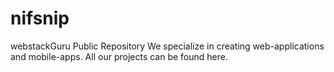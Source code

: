 # nifsnip
webstackGuru Public Repository
We specialize in creating web-applications and mobile-apps.  All our projects can be found here.
